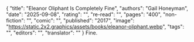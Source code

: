 {
 "title": "Eleanor Oliphant Is Completely Fine",
 "authors": "Gail Honeyman",
 "date": "2025-09-08",
 "rating": "",
 "re-read": "",
 "pages": "400",
 "non-fiction": "",
 "comic": "",
 "published": "2017",
 "image": "https://static.2x2.graphics/assets/books/eleanor-oliphant.webp",
 "tags": "",
 "editors": "",
 "translator": ""
}
Fine.
